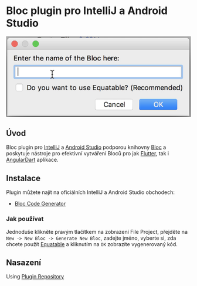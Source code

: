 # Bloc plugin pro IntelliJ a Android Studio

![dialog](https://github.com/felangel/bloc/raw/master/extensions/intellij/assets/dialog.png)

## Úvod

Bloc plugin pro [IntelliJ](https://www.jetbrains.com/idea/) a [Android Studio](https://developer.android.com/studio/) podporou knihovny [Bloc](https://bloclibrary.dev) a poskytuje nástroje pro efektivní vytváření Bloců pro jak [Flutter](https://flutter.io/), tak i [AngularDart](https://webdev.dartlang.org) aplikace.

## Instalace

Plugin můžete najít na oficiálních IntelliJ a Android Studio obchodech:

- [Bloc Code Generator](https://plugins.jetbrains.com/plugin/12129-bloc-code-generator)

### Jak používat

Jednoduše klikněte pravým tlačítkem na zobrazení File Project, přejděte na `New -> New Bloc -> Generate New Bloc`, zadejte jméno, vyberte si, zda chcete použít [Equatable](https://github.com/felangel/equatable) a kliknutím na `OK` zobrazíte vygenerovaný kód.

## Nasazení

Using [Plugin Repository](http://www.jetbrains.org/intellij/sdk/docs/plugin_repository/index.html)

